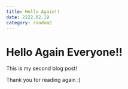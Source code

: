 ```yaml
---
title: Hello Again!!
date: 2222.02.19
category: random2
---
```



# Hello Again Everyone!!

This is my second blog post!

Thank you for reading again :)
